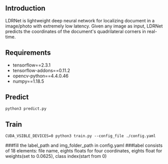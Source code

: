 ## Introduction
LDRNet is lightweight deep neural network for localizing document in a image/photo with extremely low latency. Given any image as input, LDRNet predicts the coordinates of the document's quadrilateral corners in real-time.

## Requirements
* tensorflow==2.3.1
* tensorflow-addons==0.11.2
* opencv-python==4.4.0.46
* numpy==1.18.5

## Predict
```
python3 predict.py
```

## Train
```
CUDA_VSIBLE_DEVICES=0 python3 train.py --config_file ./config.yaml
```
###fill the label_path and img_folder_path in config.yaml
###label consists of 18 elements: file name, eights floats for four coordinates, eights float for weights(set to 0.0625), class index(start from 0)

